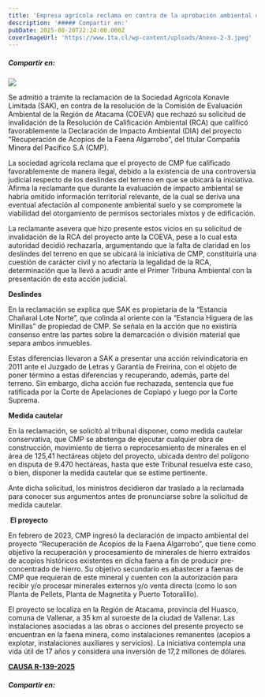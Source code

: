 ```yaml
---
title: 'Empresa agrícola reclama en contra de la aprobación ambiental de proyecto minero en la Región de Atacama'
description: '##### Compartir en:'
pubDate: 2025-08-20T22:24:00.000Z
coverImageUrl: 'https://www.1ta.cl/wp-content/uploads/Anexo-2-3.jpeg'
---
```


##### Compartir en:

[](https://www.linkedin.com/sharing/share-offsite/?url= 'Add this to LinkedIn')[](https://twitter.com/intent/tweet?text=%20-%20%20 'Share this on X')[](https://api.whatsapp.com/send?text=%20 'WhatsApp')[](https://www.facebook.com/share.php?u= 'Share this on Facebook')[](# 'More share links')

[![](https://www.1ta.cl/wp-content/uploads/Anexo-2-3.jpeg)](https://www.1ta.cl/wp-content/uploads/Anexo-2-3.jpeg)

Se admitió a trámite la reclamación de la Sociedad Agrícola Konavle Limitada (SAK), en contra de la resolución de la Comisión de Evaluación Ambiental de la Región de Atacama (COEVA) que rechazó su solicitud de invalidación de la Resolución de Calificación Ambiental (RCA) que calificó favorablemente la Declaración de Impacto Ambiental (DIA) del proyecto “Recuperación de Acopios de la Faena Algarrobo”, del titular Compañía Minera del Pacífico S.A (CMP).

La sociedad agrícola reclama que el proyecto de CMP fue calificado favorablemente de manera ilegal, debido a la existencia de una controversia judicial respecto de los deslindes del terreno en que se ubicará la iniciativa. Afirma la reclamante que durante la evaluación de impacto ambiental se habría omitido información territorial relevante, de la cual se deriva una eventual afectación al componente ambiental suelo y se compromete la viabilidad del otorgamiento de permisos sectoriales mixtos y de edificación.

La reclamante asevera que hizo presente estos vicios en su solicitud de invalidación de la RCA del proyecto ante la COEVA, pese a lo cual esta autoridad decidió rechazarla, argumentando que la falta de claridad en los deslindes del terreno en que se ubicará la iniciativa de CMP, constituiría una cuestión de carácter civil y no afectaría la legalidad de la RCA, determinación que la llevó a acudir ante el Primer Tribuna Ambiental con la presentación de esta acción judicial.

**Deslindes**

En la reclamación se explica que SAK es propietaria de la “Estancia Chañaral Lote Norte”, que colinda al oriente con la “Estancia Higuera de las Minillas” de propiedad de CMP. Se señala en la acción que no existiría consenso entre las partes sobre la demarcación o división material que separa ambos inmuebles.

Estas diferencias llevaron a SAK a presentar una acción reivindicatoria en 2011 ante el Juzgado de Letras y Garantía de Freirina, con el objeto de poner término a estas diferencias y recuperando, además, parte del terreno. Sin embargo, dicha acción fue rechazada, sentencia que fue ratificada por la Corte de Apelaciones de Copiapó y luego por la Corte Suprema.

**Medida cautelar**

En la reclamación, se solicitó al tribunal disponer, como medida cautelar conservativa, que CMP se abstenga de ejecutar cualquier obra de construcción, movimiento de tierra o reprocesamiento de minerales en el área de 125,41 hectáreas objeto del proyecto, ubicada dentro del polígono en disputa de 9.470 hectáreas, hasta que este Tribunal resuelva este caso, o bien, disponer la medida cautelar que se estime pertinente.

Ante dicha solicitud, los ministros decidieron dar traslado a la reclamada para conocer sus argumentos antes de pronunciarse sobre la solicitud de medida cautelar.

 **El proyecto**

En febrero de 2023, CMP ingresó la declaración de impacto ambiental del proyecto “Recuperación de Acopios de la Faena Algarrobo”, que tiene como objetivo la recuperación y procesamiento de minerales de hierro extraídos de acopios históricos existentes en dicha faena a fin de producir pre-concentrado de hierro. Su objetivo secundario es abastecer a faenas de CMP que requieran de este mineral y cuenten con la autorización para recibir y/o procesar minerales externos y/o venta directa (como lo son Planta de Pellets, Planta de Magnetita y Puerto Totoralillo).

El proyecto se localiza en la Región de Atacama, provincia del Huasco, comuna de Vallenar, a 35 km al suroeste de la ciudad de Vallenar. Las instalaciones asociadas a las obras o acciones del presente proyecto se encuentran en la faena minera, como instalaciones remanentes (acopios a explotar, instalaciones auxiliares y servicios). La iniciativa contempla una vida útil de 17 años y considera una inversión de 17,2 millones de dólares.

[**CAUSA R-139-2025**](https://www.portaljudicial1ta.cl/sgc-web/ver-causa.html?rol=R-139-2025)

##### Compartir en:

[](https://www.linkedin.com/sharing/share-offsite/?url= 'Add this to LinkedIn')[](https://twitter.com/intent/tweet?text=%20-%20%20 'Share this on X')[](https://api.whatsapp.com/send?text=%20 'WhatsApp')[](https://www.facebook.com/share.php?u= 'Share this on Facebook')[](# 'More share links')
